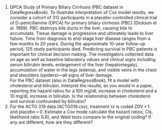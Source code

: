 1. DPCA Study of Primary Biliary Cirrhosis (PBC dataset in DataRegressBook). To illustrate interpretation of Cox model results, we consider a cohort of 312 participants in a placebo-controlled clinical trial of D-penicillamine (DPCA) for primary biliary cirrhosis (PBC) (Dickson et al. 1989). PBC destroys bile ducts in the liver, causing bile to accumulate. Tissue damage is progressive and ultimately leads to liver failure. Time from diagnosis to end-stage liver disease ranges from a few months to 20 years. During the approximate 10-year follow-up period, 125 study participants died.
Predicting survival in PBC patients is important for clinical decision making. The investigators collected data on age as well as baseline laboratory values and clinical signs including serum bilirubin levels, enlargement of the liver (hepatomegaly), accumulation of water in the legs (edema), and visible veins in the chest and shoulders (spiders)—all signs of liver damage.  
For the PBC dataset (also in DataRegressBook), fit a model with cholesterol and bilirubin. Interpret the results, as you would in a paper, reporting the hazard ratios for a 100 mg/dL increase in cholesterol and a 10 mg/dL increase in bilirubin. Is the relationship between cholesterol and survival confounded by bilirubin?  
2. For the ACTG 019 data (ACTG019.csv), treatment rx is coded ZDV = 1 and placebo = 0. Estimate a Cox mode calculate the hazard ratios, CIs, likelihood ratio (LR), and Wald tests compare to the original coding? If any are different, how are they different?  
